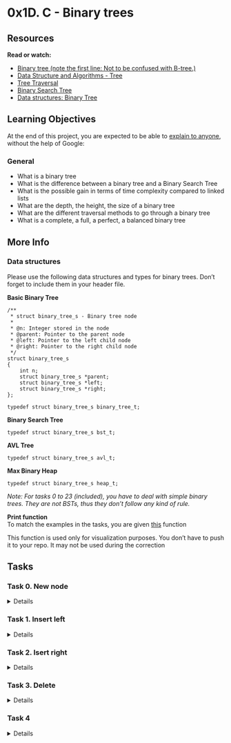 # 0x1D. C - Binary trees

## Resources
**Read or watch:**

* [Binary tree (note the first line: Not to be confused with B-tree.)](https://en.wikipedia.org/wiki/Binary_tree)
* [Data Structure and Algorithms - Tree](https://www.tutorialspoint.com/data_structures_algorithms/tree_data_structure.htm)
* [Tree Traversal](https://www.programiz.com/dsa/tree-traversal)
* [Binary Search Tree](https://en.wikipedia.org/wiki/Binary_search_tree)
* [Data structures: Binary Tree](https://www.youtube.com/watch?v=H5JubkIy_p8)

## Learning Objectives
At the end of this project, you are expected to be able to [explain to anyone](https://fs.blog/feynman-learning-technique/), without the help of Google:

### General
* What is a binary tree
* What is the difference between a binary tree and a Binary Search Tree
* What is the possible gain in terms of time complexity compared to linked lists
* What are the depth, the height, the size of a binary tree
* What are the different traversal methods to go through a binary tree
* What is a complete, a full, a perfect, a balanced binary tree

## More Info
### Data structures
Please use the following data structures and types for binary trees. Don’t forget to include them in your header file.

**Basic Binary Tree**
```
/**
 * struct binary_tree_s - Binary tree node
 *
 * @n: Integer stored in the node
 * @parent: Pointer to the parent node
 * @left: Pointer to the left child node
 * @right: Pointer to the right child node
 */
struct binary_tree_s
{
    int n;
    struct binary_tree_s *parent;
    struct binary_tree_s *left;
    struct binary_tree_s *right;
};

typedef struct binary_tree_s binary_tree_t;
```

**Binary Search Tree**
```
typedef struct binary_tree_s bst_t;
```

**AVL Tree**
```
typedef struct binary_tree_s avl_t;
```

**Max Binary Heap**
```
typedef struct binary_tree_s heap_t;
```
_Note: For tasks 0 to 23 (included), you have to deal with simple binary trees. They are not BSTs, thus they don’t follow any kind of rule._

**Print function**
<br>
To match the examples in the tasks, you are given [this](https://github.com/holbertonschool/0x1C.c) function

This function is used only for visualization purposes. You don’t have to push it to your repo. It may not be used during the correction

## Tasks
### Task 0. New node
<Details>
Write a function that creates a binary tree node

* Prototype: `binary_tree_t *binary_tree_node(binary_tree_t *parent, int * value)`;
* Where parent` is a pointer to the parent node of the node to create
* And value is the value to put in the new node
* When created, a node does not have any child
* Your function must return a pointer to the new node, or NULL on failure
</Details>

### Task 1. Insert left
<Details>
Write a function that inserts a node as the left-child of another node

* Prototype: `binary_tree_t *binary_tree_insert_left(binary_tree_t *parent, int value)`;
* Where parent is a pointer to the node to insert the left-child in
* And value is the value to store in the new node
* Your function must return a pointer to the created node, or NULL on failure or if parent is NULL
* If parent already has a left-child, the new node must take its place, and the old left-child must be set as the left-child of the new node.
</Details>

### Task 2. Isert right
<Details>
Write a function that inserts a node as the right-child of another node

* `Prototype: binary_tree_t *binary_tree_insert_right(binary_tree_t *parent, int value)`;
* Where parent is a pointer to the node to insert the right-child in
* And value is the value to store in the new node
* Your function must return a pointer to the created node, or NULL on failure or if parent is NULL
* If parent already has a right-child, the new node must take its place, and the old right-child must be set as the right-child of the new node.
</Details>

### Task 3. Delete
<Details>
Write a function that deletes an entire binary tree

* `Prototype: void binary_tree_delete(binary_tree_t *tree)`;
* Where tree is a pointer to the root node of the tree to delete
* If tree is NULL, do nothing
</Details>

### Task 4
<Details>
Write a function that checks if a node is a leaf

* Prototype: int binary_tree_is_leaf(const binary_tree_t *node);
* Where node is a pointer to the node to check
* Your function must return 1 if node is a leaf, otherwise 0
* If node is NULL, return 0
</Details>

